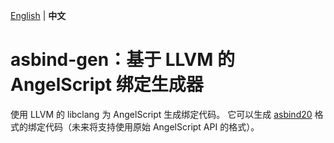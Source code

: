 [English](./README.md) | **中文**

# asbind-gen：基于 LLVM 的 AngelScript 绑定生成器

使用 LLVM 的 libclang 为 AngelScript 生成绑定代码。
它可以生成 [asbind20](https://asbind20.readthedocs.io/en/latest/) 格式的绑定代码（未来将支持使用原始 AngelScript API 的格式）。
